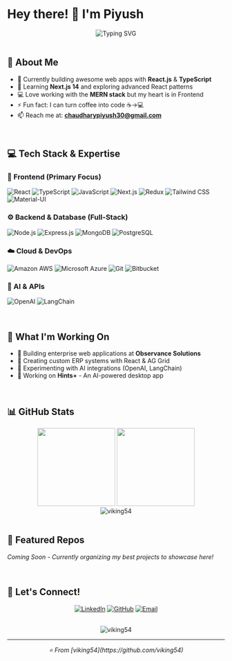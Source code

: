 # Hey there! 👋 I'm Piyush

<div align="center">
  <img src="https://readme-typing-svg.herokuapp.com?font=SF+Pro+Display&size=24&pause=1000&color=007AFF&center=true&vCenter=true&width=500&lines=Frontend+Developer;React.js+%26+TypeScript;MERN+Stack+Builder;Always+Learning+%F0%9F%9A%80" alt="Typing SVG" />
</div>

<br />

## 🚀 About Me

- 🔭 Currently building awesome web apps with **React.js** & **TypeScript**
- 🌱 Learning **Next.js 14** and exploring advanced React patterns
- 💻 Love working with the **MERN stack** but my heart is in Frontend
- ⚡ Fun fact: I can turn coffee into code ☕→💻
- 📫 Reach me at: **chaudharypiyush30@gmail.com**

<br />

## 💻 Tech Stack & Expertise

### 🎨 Frontend (Primary Focus)
![React](https://img.shields.io/badge/REACT-61DAFB?style=for-the-badge&logo=react&logoColor=black)
![TypeScript](https://img.shields.io/badge/TYPESCRIPT-3178C6?style=for-the-badge&logo=typescript&logoColor=white)
![JavaScript](https://img.shields.io/badge/JAVASCRIPT-F7DF1E?style=for-the-badge&logo=javascript&logoColor=black)
![Next.js](https://img.shields.io/badge/NEXT.JS-000000?style=for-the-badge&logo=next.js&logoColor=white)
![Redux](https://img.shields.io/badge/REDUX-764ABC?style=for-the-badge&logo=redux&logoColor=white)
![Tailwind CSS](https://img.shields.io/badge/TAILWIND%20CSS-38B2AC?style=for-the-badge&logo=tailwind-css&logoColor=white)
![Material-UI](https://img.shields.io/badge/MATERIAL--UI-0081CB?style=for-the-badge&logo=mui&logoColor=white)

### ⚙️ Backend & Database (Full-Stack)
![Node.js](https://img.shields.io/badge/NODE.JS-339933?style=for-the-badge&logo=node.js&logoColor=white)
![Express.js](https://img.shields.io/badge/EXPRESS.JS-000000?style=for-the-badge&logo=express&logoColor=white)
![MongoDB](https://img.shields.io/badge/MONGODB-47A248?style=for-the-badge&logo=mongodb&logoColor=white)
![PostgreSQL](https://img.shields.io/badge/POSTGRESQL-336791?style=for-the-badge&logo=postgresql&logoColor=white)

### ☁️ Cloud & DevOps
![Amazon AWS](https://img.shields.io/badge/AMAZON%20AWS-232F3E?style=for-the-badge&logo=amazon-aws&logoColor=white)
![Microsoft Azure](https://img.shields.io/badge/MICROSOFT%20AZURE-0078D4?style=for-the-badge&logo=microsoft-azure&logoColor=white)
![Git](https://img.shields.io/badge/GIT-F05032?style=for-the-badge&logo=git&logoColor=white)
![Bitbucket](https://img.shields.io/badge/BITBUCKET-0052CC?style=for-the-badge&logo=bitbucket&logoColor=white)

### 🤖 AI & APIs
![OpenAI](https://img.shields.io/badge/OPENAI-412991?style=for-the-badge&logo=openai&logoColor=white)
![LangChain](https://img.shields.io/badge/LANGCHAIN-1C3C3C?style=for-the-badge&logo=langchain&logoColor=white)

<br />

## 💼 What I'm Working On

- 🏢 Building enterprise web applications at **Observance Solutions**
- 🔧 Creating custom ERP systems with React & AG Grid
- 🤖 Experimenting with AI integrations (OpenAI, LangChain)
- 📱 Working on **Hints+** - An AI-powered desktop app

<br />

## 📊 GitHub Stats

<div align="center">
  <img height="180em" src="https://github-readme-stats.vercel.app/api?username=viking54&show_icons=true&theme=radical&include_all_commits=true&count_private=true"/>
  <img height="180em" src="https://github-readme-stats.vercel.app/api/top-langs/?username=viking54&layout=compact&langs_count=8&theme=radical"/>
</div>

<div align="center">
  <img src="https://github-readme-streak-stats.herokuapp.com/?user=viking54&theme=radical" alt="viking54" />
</div>

<br />

## 🌟 Featured Repos

*Coming Soon - Currently organizing my best projects to showcase here!*

<br />

## 🤝 Let's Connect!

<div align="center">

[![LinkedIn](https://img.shields.io/badge/LinkedIn-0077B5?style=for-the-badge&logo=linkedin&logoColor=white)](https://linkedin.com/in/piyush-chaudhary-819765197)
[![GitHub](https://img.shields.io/badge/GitHub-100000?style=for-the-badge&logo=github&logoColor=white)](https://github.com/viking54)
[![Email](https://img.shields.io/badge/Email-007AFF?style=for-the-badge&logo=mail.ru&logoColor=white)](mailto:chaudharypiyush30@gmail.com)

</div>

<br />

<div align="center">
  <img src="https://komarev.com/ghpvc/?username=viking54&label=Profile%20views&color=007AFF&style=flat" alt="viking54" />
</div>

---

<div align="center">
  <i>⭐ From [viking54](https://github.com/viking54)</i>
</div>
